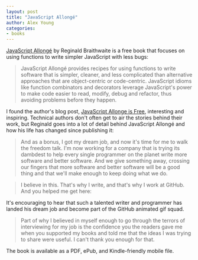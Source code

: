```yaml
---
layout: post
title: "JavaScript Allongé"
author: Alex Young
categories:
- books
---
```


[JavaScript Allongé](https://leanpub.com/javascript-allonge) by Reginald Braithwaite is a free book that focuses on using functions to write simpler JavaScript with less bugs:

> JavaScript Allongé provides recipes for using functions to write software that is simpler, cleaner, and less complicated than alternative approaches that are object-centric or code-centric. JavaScript idioms like function combinators and decorators leverage JavaScript's power to make code easier to read, modify, debug and refactor, thus avoiding problems before they happen.

I found the author's blog post, [JavaScript Allonge is Free](http://braythwayt.com/2013/10/01/javascript-allonge-is-free.html), interesting and inspiring.  Technical authors don't often get to air the stories behind their work, but Reginald goes into a lot of detail behind JavaScript Allongé and how his life has changed since publishing it:

> And as a bonus, I got my dream job, and now it's time for me to walk the freedom talk. I'm now working for a company that is trying its dambdest to help every single programmer on the planet write more software and better software. And we give something away, crossing our fingers that more software and better software will be a good thing and that we'll make enough to keep doing what we do.

> I believe in this. That's why I write, and that's why I work at GitHub. And you helped me get here:

It's encouraging to hear that such a talented writer and programmer has landed his dream job and become part of the GitHub animated gif squad.

> Part of why I believed in myself enough to go through the terrors of interviewing for my job is the confidence you the readers gave me when you supported my books and told me that the ideas I was trying to share were useful. I can't thank you enough for that.

The book is available as a PDF, ePub, and Kindle-friendly mobile file.
